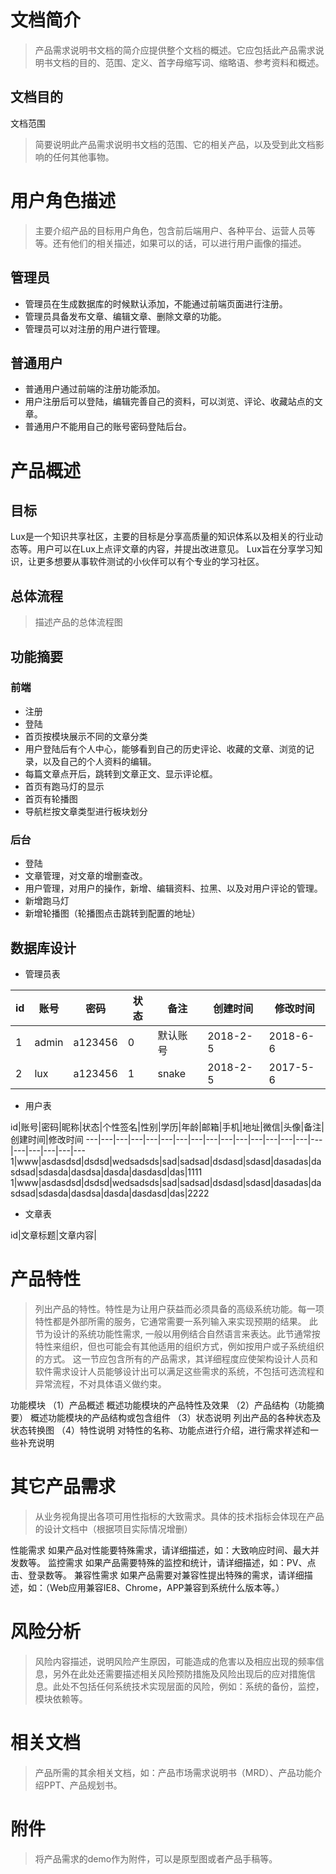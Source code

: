 # 文档简介
> 产品需求说明书文档的简介应提供整个文档的概述。它应包括此产品需求说明书文档的目的、范围、定义、首字母缩写词、缩略语、参考资料和概述。

## 文档目的

文档范围
>简要说明此产品需求说明书文档的范围、它的相关产品，以及受到此文档影响的任何其他事物。

# 用户角色描述
>主要介绍产品的目标用户角色，包含前后端用户、各种平台、运营人员等等。还有他们的相关描述，如果可以的话，可以进行用户画像的描述。
## 管理员
- 管理员在生成数据库的时候默认添加，不能通过前端页面进行注册。
- 管理员具备发布文章、编辑文章、删除文章的功能。
- 管理员可以对注册的用户进行管理。
## 普通用户
- 普通用户通过前端的注册功能添加。
- 用户注册后可以登陆，编辑完善自己的资料，可以浏览、评论、收藏站点的文章。
- 普通用户不能用自己的账号密码登陆后台。

# 产品概述
## 目标
Lux是一个知识共享社区，主要的目标是分享高质量的知识体系以及相关的行业动态等。用户可以在Lux上点评文章的内容，并提出改进意见。
Lux旨在分享学习知识，让更多想要从事软件测试的小伙伴可以有个专业的学习社区。
## 总体流程
>描述产品的总体流程图
## 功能摘要
### 前端
- 注册
- 登陆
- 首页按模块展示不同的文章分类
- 用户登陆后有个人中心，能够看到自己的历史评论、收藏的文章、浏览的记录，以及自己的个人资料的编辑。
- 每篇文章点开后，跳转到文章正文、显示评论框。
- 首页有跑马灯的显示
- 首页有轮播图
- 导航栏按文章类型进行板块划分
### 后台
- 登陆
- 文章管理，对文章的增删查改。
- 用户管理，对用户的操作，新增、编辑资料、拉黑、以及对用户评论的管理。
- 新增跑马灯
- 新增轮播图（轮播图点击跳转到配置的地址）
## 数据库设计
- 管理员表

id | 账号| 密码 |状态|备注|创建时间|修改时间 
---|---|---|---|---|---|---
1 | admin| a123456 | 0|默认账号|2018-2-5|2018-6-6
2 | lux|a123456|1|snake|2018-2-5|2017-5-6
- 用户表

id|账号|密码|昵称|状态|个性签名|性别|学历|年龄|邮箱|手机|地址|微信|头像|备注|创建时间|修改时间
---|---|---|---|---|---|---|---|---|---|---|---|---|---|---|---|---|---|---|---|---
1|www|asdasdsd|dsdsd|wedsadsds|sad|sadsad|dsdasd|sdasd|dasadas|dasdsad|sdasda|dasdsa|dasda|dasdasd|das|1111
1|www|asdasdsd|dsdsd|wedsadsds|sad|sadsad|dsdasd|sdasd|dasadas|dasdsad|sdasda|dasdsa|dasda|dasdasd|das|2222

- 文章表

id|文章标题|文章内容|

# 产品特性
>列出产品的特性。特性是为让用户获益而必须具备的高级系统功能。每一项特性都是外部所需的服务，它通常需要一系列输入来实现预期的结果。
>此节为设计的系统功能性需求, 一般以用例结合自然语言来表达。此节通常按特性来组织，但也可能会有其他适用的组织方式，例如按用户或子系统组织的方式。
>这一节应包含所有的产品需求，其详细程度应使架构设计人员和软件需求设计人员能够设计出可以满足这些需求的系统，不包括可选流程和异常流程，不对具体语义做约束。

功能模块
（1）产品概述
概述功能模块的产品特性及效果
（2）产品结构（功能摘要）
概述功能模块的产品结构或包含组件
（3）状态说明
列出产品的各种状态及状态转换图
（4）特性说明
对特性的名称、功能点进行介绍，进行需求祥述和一些补充说明
# 其它产品需求
>从业务视角提出各项可用性指标的大致需求。具体的技术指标会体现在产品的设计文档中（根据项目实际情况增删）

性能需求
如果产品对性能要特殊需求，请详细描述，如：大致响应时间、最大并发数等。
监控需求
如果产品需要特殊的监控和统计，请详细描述，如：PV、点击、登录数等。
兼容性需求
如果产品需要对兼容性提出特殊的需求，请详细描述，如：（Web应用兼容IE8、Chrome，APP兼容到系统什么版本等。）
# 风险分析
>风险内容描述，说明风险产生原因，可能造成的危害以及相应出现的频率信息，另外在此处还需要描述相关风险预防措施及风险出现后的应对措施信息。此处不包括任何系统技术实现层面的风险，例如：系统的备份，监控，模块依赖等。

# 相关文档
>产品所需的其余相关文档，如：产品市场需求说明书（MRD）、产品功能介绍PPT、产品规划书。

# 附件
>将产品需求的demo作为附件，可以是原型图或者产品手稿等。
